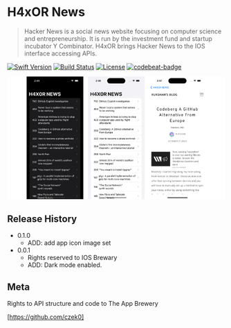 # H4xOR News
> Hacker News is a social news website focusing on computer science and entrepreneurship. It is run by the investment fund and startup incubator Y Combinator. H4xOR brings Hacker News to the IOS interface accessing APIs.

[![Swift Version][swift-image]][swift-url]
[![Build Status][travis-image]][travis-url]
[![License][license-image]][license-url]
[![codebeat-badge][codebeat-image]][codebeat-url]


![](header.png)


## Release History

* 0.1.0
    * ADD: add app icon image set
* 0.0.1
    * Rights reserved to IOS Brewary
    * ADD: Dark mode enabled.

## Meta


Rights to API structure and code to The App Brewery

[https://github.com/czek0]

[swift-image]:https://img.shields.io/badge/swift-4.0-orange.svg
[swift-url]: https://swift.org/
[license-image]: https://img.shields.io/badge/License-MIT-blue.svg
[license-url]: LICENSE
[travis-image]: https://img.shields.io/travis/dbader/node-datadog-metrics/master.svg
[travis-url]: https://travis-ci.org/dbader/node-datadog-metrics
[codebeat-image]: https://codebeat.co/badges/c19b47ea-2f9d-45df-8458-b2d952fe9dad
[codebeat-url]: https://codebeat.co/projects/github-com-vsouza-awesomeios-com
